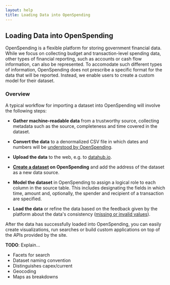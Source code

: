 ```yaml
---
layout: help
title: Loading Data into OpenSpending
---
```


## Loading Data into OpenSpending

OpenSpending is a flexible platform for storing government financial data. While we 
focus on collecting budget and transaction-level spending data, other types of 
financial reporting, such as accounts or cash flow information, can also be
represented. To accomodate such different types of information, OpenSpending does
not prescribe a specific format for the data that will be reported. Instead, we
enable users to create a custom model for their dataset. 

### Overview

A typical workflow for importing a dataset into OpenSpending will involve the following steps:

* **Gather machine-readable data** from a trustworthy source, collecting metadata 
  such as the source, completeness and time covered in the dataset. 

* **Convert the data** to a denormalized CSV file in which dates and numbers will be 
  [understood by OpenSpending](data-cleansing.html). 

* **Upload the data** to the web, e.g. to [datahub.io](http://datahub.io). 

* **[Create a dataset](/datasets/new) on OpenSpending** and add the address of the dataset as a new
  data source. 

* **Model the dataset** in OpenSpending to assign a logical role to each column in 
  the source table. This includes designating the fields in which time, 
  amount and, optionally, the spender and recipient of a transaction are 
  specified.

* **Load the data** or refine the data based on the feedback given by the
  platform about the data's consistency ([missing or invalid values](data-cleansing.html)). 

After the data has successfully loaded into OpenSpending, you can easily create 
visualizations, run searches or build custom applications on top of the APIs 
provided by the site.


**TODO**: Explain... 

* Facets for search 
* Dataset naming convention 
* Distinguishes capex/current
* Geocoding
* Maps as breakdowns










